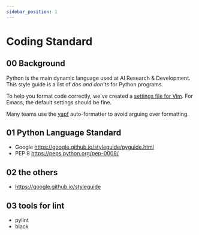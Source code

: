 ```yaml
---
sidebar_position: 1
---
```

# Coding Standard

## 00 Background

Python is the main dynamic language used at AI Research & Development. This style guide is a list
of *dos and don'ts* for Python programs.

To help you format code correctly, we've created a [settings file for
Vim](python_style.vim). For Emacs, the default settings should be fine.

Many teams use the [yapf](https://github.com/google/yapf/)
auto-formatter to avoid arguing over formatting.

## 01 Python Language Standard

* Google https://google.github.io/styleguide/pyguide.html
* PEP 8 https://peps.python.org/pep-0008/

## 02 the others

* https://google.github.io/styleguide

## 03 tools for lint

* pylint
* black
